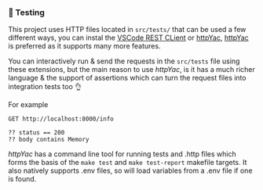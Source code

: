 ### 🧪 Testing

This project uses HTTP files located in `src/tests/` that can be used a few different ways, you can instal the [VSCode REST CLient](https://marketplace.visualstudio.com/items?itemName=humao.rest-client) or [httpYac](https://marketplace.visualstudio.com/items?itemName=anweber.vscode-httpyac), [httpYac](https://httpyac.github.io/) is preferred as it supports many more features.

You can interactively run & send the requests in the `src/tests` file using these extensions, but the main reason to use _httpYac_, is it has a much richer language & the support of assertions which can turn the request files into integration tests too 👌

For example

```http
GET http://localhost:8000/info

?? status == 200
?? body contains Memory
```

_httpYac_ has a command line tool for running tests and .http files which forms the basis of the `make test` and `make test-report` makefile targets. It also natively supports .env files, so will load variables from a .env file if one is found.
